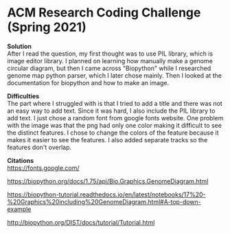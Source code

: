 # ACM Research Coding Challenge (Spring 2021)

**Solution** <br/>
After I read the question, my first thought was to use PIL library, which is image editor library. I planned on learning how manually make a genome circular diagram,
but then I came across "Biopython" while I researched genome map python parser, which I later chose mainly. Then I looked at the documentation for biopython and how to 
make an image.

**Difficulties** <br/>
The part where I struggled with is that I tried to add a title and there was not an easy way to add text. Since it was hard, I also include the PIL library to add text.
I just chose a random font from google fonts website. One problem with the image was that the png had only one color making it difficult to see the distinct features.
I chose to change the colors of the feature because it makes it easier to see the features. I also added separate tracks so the features don't overlap.

**Citations** <br/>
https://fonts.google.com/

https://biopython.org/docs/1.75/api/Bio.Graphics.GenomeDiagram.html

https://biopython-tutorial.readthedocs.io/en/latest/notebooks/17%20-%20Graphics%20including%20GenomeDiagram.html#A-top-down-example

http://biopython.org/DIST/docs/tutorial/Tutorial.html
